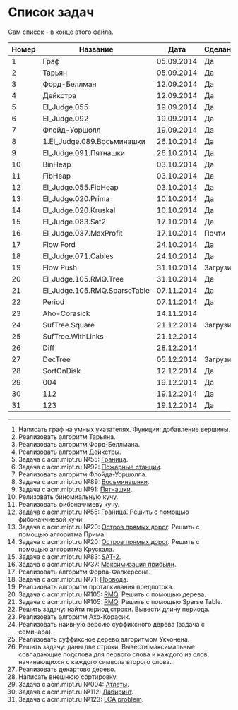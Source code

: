 ﻿Список задач
===================
Сам список - в конце этого файла.

|Номер | Название | Дата | Сделано?
|------|----------|----|---
|1|Граф|05.09.2014|Да
|2|Тарьян|05.09.2014|Да
|3|Форд-Беллман|12.09.2014|Да
|4|Дейкстра|12.09.2014|Да
|5|El_Judge.055|19.09.2014|Да
|6|El_Judge.092|19.09.2014|Да
|7|Флойд-Уоршолл|19.09.2014|Да
|8|1.El_Judge.089.Восьминашки|26.10.2014|Да
|9|El_Judge.091.Пятнашки|26.10.2014|Да
|10|BinHeap|03.10.2014|Да
|11|FibHeap|03.10.2014|Да
|12|El_Judge.055.FibHeap|03.10.2014|Да
|13|El_Judge.020.Prima|10.10.2014|Да
|14|El_Judge.020.Kruskal|10.10.2014|Да
|15|El_Judge.083.Sat2|17.10.2014|Да
|16|El_Judge.037.MaxProfit|17.10.2014|Почти
|17|Flow Ford|24.10.2014|Да
|18|El_Judge.071.Cables|24.10.2014|Да
|19|Flow Push|31.10.2014|Загрузить
|20|El_Judge.105.RMQ.Tree|31.10.2014|Да
|21|El_Judge.105.RMQ.SparseTable|07.11.2014|Да
|22|Period|07.11.2014|Да
|23|Aho-Corasick|14.11.2014|
|24|SufTree.Square|21.12.2014|Загрузить
|25|SufTree.WithLinks|21.12.2014|
|26|Diff|28.12.2014|
|27|DecTree|05.12.2014|Загрузить
|28|SortOnDisk|12.12.2014|Да
|29|004|19.12.2014|Да
|30|112|19.12.2014|Да
|31|123|19.12.2014|Да
---------------------------------------
1. Написать граф на умных указателях. Функции: добавление вершины.
2. Реализовать алгоритм Тарьяна.
3. Реализовать алгоритм Форд-Беллмана.
4. Реализовать алгоритм Дейкстры.
5. Задача с acm.mipt.ru №55: [Граница](http://acm.mipt.ru/judge/problems.pl?problem=055).
6. Задача с acm.mipt.ru №92: [Пожарные станции](http://acm.mipt.ru/judge/problems.pl?problem=092).
7. Реализовать алгоритм Флойда-Уоршолла.
8. Задача с acm.mipt.ru №89: [Восьминашнки](http://acm.mipt.ru/judge/problems.pl?problem=089).
9. Задача с acm.mipt.ru №91: [Пятнашки](http://acm.mipt.ru/judge/problems.pl?problem=091).
10. Релизовать биномиальную кучу.
11. Реализовать фибоначчиеву кучу.
12. Задача с acm.mipt.ru №55: [Граница](http://acm.mipt.ru/judge/problems.pl?problem=055). Решить с помощью фибоначчиевой кучи.
13. Задача с acm.mipt.ru №20: [Остров прямых дорог](http://acm.mipt.ru/judge/problems.pl?problem=020). Решить с помощью алгоритма Прима.
14. Задача с acm.mipt.ru №20: [Остров прямых дорог](http://acm.mipt.ru/judge/problems.pl?problem=020). Решить с помощью алгоритма Крускала.
15. Задача с acm.mipt.ru №83: [SAT-2](http://acm.mipt.ru/judge/problems.pl?problem=083).
16. Задача с acm.mipt.ru №37: [Максимизация прибыли](http://acm.mipt.ru/judge/problems.pl?problem=037).
17. Реализовать алгоритм Форда-Фалкерсона.
18. Задача с acm.mipt.ru №71: [Провода](http://acm.mipt.ru/judge/problems.pl?problem=071).
19. Реалзиовать алгоритм проталкивания предпотока.
20. Задача с acm.mipt.ru №105: [RMQ](http://acm.mipt.ru/judge/problems.pl?problem=105). Решить с помощью дерева.
21. Задача с acm.mipt.ru №105: [RMQ](http://acm.mipt.ru/judge/problems.pl?problem=105). Решить с помощью Sparse Table.
22. Решить задачу: найти период строки. Вывести длину периода.
23. Реализовать алгоритм Ахо-Корасик.
24. Реализовать наивную версию суффиксного дерева (задача с семинара).
25. Реализовать суффиксное дерево алгоритмом Укконена.
26. Решить задачу: даны две строки. Вывести максимальные совпадающие подслова для первого слова и каждого из слов, начинающихся с каждого символа второго слова.
27. Реализовать декартово дерево.
28. Написать внешнюю сортировку.
30. Задача с acm.mipt.ru №004: [Атлеты](http://acm.mipt.ru/judge/problems.pl?problem=004).
31. Задача с acm.mipt.ru №112: [Лабиринт](http://acm.mipt.ru/judge/problems.pl?problem=112).
32. Задача с acm.mipt.ru №123: [LCA problem](http://acm.mipt.ru/judge/problems.pl?problem=123).
